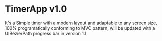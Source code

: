 # TimerApp v1.0

It's a Simple timer with a modern layout and adaptable to any screen size, 100% programatically conforming to MVC pattern, will be updated with a UIBezierPath progress bar in version 1.1
